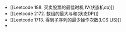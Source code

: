 + [[Leetcode 188. 买卖股票的最佳时机 IV(状态机dp)]]
+ [[Leetcode 2172. 数组的最大与和(状态DP)]]
+ [[Leetcode 1713. 得到子序列的最少操作次数(LCS LIS)]]
+ 
